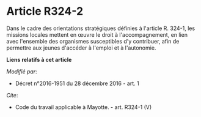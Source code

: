 # Article R324-2

Dans le cadre des orientations stratégiques définies à l'article R. 324-1, les missions locales mettent en œuvre le droit à
l'accompagnement, en lien avec l'ensemble des organismes susceptibles d'y contribuer, afin de permettre aux jeunes d'accéder
à l'emploi et à l'autonomie.

**Liens relatifs à cet article**

_Modifié par_:

  - Décret n°2016-1951 du 28 décembre 2016 - art. 1

_Cite_:

  - Code du travail applicable à Mayotte. - art. R324-1 (V)
